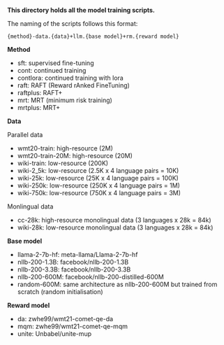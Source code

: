 **This directory holds all the model training scripts.**



The naming of the scripts follows this format:

`{method}-data.{data}+llm.{base model}+rm.{reward model}`

**Method**

* sft: supervised fine-tuning 
* cont: continued training
* contlora: continued training with lora
* raft: RAFT (Reward rAnked FineTuning)
* raftplus: RAFT+
* mrt: MRT (minimum risk training)
* mrtplus: MRT+



**Data**

Parallel data

* wmt20-train: high-resource (2M)
* wmt20-train-20M: high-resource (20M)
* wiki-train: low-resource (200K)
* wiki-2_5k: low-resource (2.5K x 4 language pairs = 10K)
* wiki-25k: low-resource (25K x 4 language pairs = 100K)
* wiki-250k: low-resource (250K x 4 language pairs = 1M)
* wiki-750k: low-resource (750K x 4 language pairs = 3M)



Monlingual data

* cc-28k: high-resource monolingual data (3 languages x 28k = 84k)
* wiki-28k: low-resource monolingual data (3 languages x 28k = 84k)



**Base model**

* llama-2-7b-hf: meta-llama/Llama-2-7b-hf
* nllb-200-1.3B: facebook/nllb-200-1.3B
* nllb-200-3.3B: facebook/nllb-200-3.3B
* nllb-200-600M: facebook/nllb-200-distilled-600M
* random-600M: same architecture as nllb-200-600M but trained from scratch (random initialisation)



**Reward model**

* da: zwhe99/wmt21-comet-qe-da
* mqm: zwhe99/wmt21-comet-qe-mqm
* unite: Unbabel/unite-mup